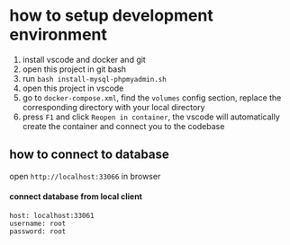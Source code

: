 # how to setup development environment

1. install vscode and docker and git
2. open this project in git bash
3. run `bash install-mysql-phpmyadmin.sh`
4. open this project in vscode
5. go to `docker-compose.xml`, find the `volumes` config section, replace the corresponding directory with your local directory
6. press `F1` and click `Reopen in container`, the vscode will automatically create the container and connect you to the codebase

## how to connect to database 

open `http://localhost:33066` in browser

#### connect database from local client

```
host: localhost:33061
username: root
password: root
```